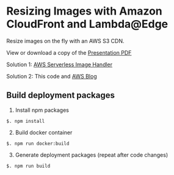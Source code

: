 # Resizing Images with Amazon CloudFront and Lambda@Edge

Resize images on the fly with an AWS S3 CDN.

View or download a copy of the [Presentation PDF](https://github.com/cjohara/aws-serverless-image-processing/blob/master/Serverless%20Image%20Processing%20with%20Amazon%20AWS.pdf)

Solution 1: [AWS Serverless Image Handler](https://aws.amazon.com/solutions/serverless-image-handler/)

Solution 2: This code and [AWS Blog](https://aws.amazon.com/blogs/networking-and-content-delivery/resizing-images-with-amazon-cloudfront-lambdaedge-aws-cdn-blog/)

## Build deployment packages

1. Install npm packages

```
$. npm install
```

2. Build docker container

```
$. npm run docker:build
```

3. Generate deployment packages (repeat after code changes)

```
$. npm run build
```
